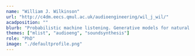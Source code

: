 ```yaml
---
name: "William J. Wilkinson"
url: "http://c4dm.eecs.qmul.ac.uk/audioengineering/wil_j_wil/"
acadposition: ""
blurb: "Probabilistic machine listening. Generative models for natural sounds."
themes: ["mlist", "audioeng", "soundsynthesis"]
role: "PhD"
image: "./defaultprofile.png"
---
```

